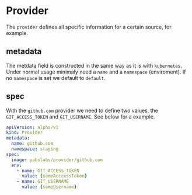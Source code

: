 # Provider

The `provider` defines all specific information for a certain source, for example.

## metadata

The metdata field is constructed in the same way as it is with `kubernetes`.
Under normal usage minimaly need a `name` and a `namespace` (enviroment).
If no `namespace` is set we default to `default`.

## spec

With the `github.com` provider we need to define two values, the `GIT_ACCESS_TOKEN` and `GIT_USERNAME`.
See below for a example.

```yaml
apiVersion: alpha/v1
kind: Provider
metadata:
  name: github.com
  namespace: staging
spec:
  image: yabslabs/provider/github.com
  env:
    - name: GIT_ACCESS_TOKEN
      value: {someAcccessToken}
    - name: GIT_USERNAME
      value: {someUsername}
```